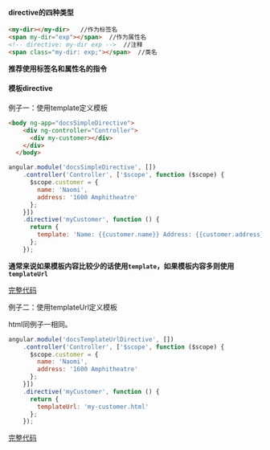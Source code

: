#### directive的四种类型

```html
<my-dir></my-dir>   //作为标签名
<span my-dir="exp"></span>  //作为属性名
<!-- directive: my-dir exp -->  //注释
<span class="my-dir: exp;"></span>  //类名
```

**推荐使用标签名和属性名的指令**


#### 模板directive

例子一：使用template定义模板

```html
<body ng-app="docsSimpleDirective">
    <div ng-controller="Controller">
      <div my-customer></div>
    </div>
  </body>
```

```javascript
angular.module('docsSimpleDirective', [])
    .controller('Controller', ['$scope', function ($scope) {
      $scope.customer = {
        name: 'Naomi',
        address: '1600 Amphitheatre'
      };
    }])
    .directive('myCustomer', function () {
      return {
        template: 'Name: {{customer.name}} Address: {{customer.address}}'
      };
    });
```

**通常来说如果模板内容比较少的话使用`template`，如果模板内容多则使用`templateUrl`**

[完整代码](http://plnkr.co/edit/CbPuc8oXKufFKN4Zi9KA)


例子二：使用templateUrl定义模板

html同例子一相同。

```javascript
angular.module('docsTemplateUrlDirective', [])
    .controller('Controller', ['$scope', function ($scope) {
      $scope.customer = {
        name: 'Naomi',
        address: '1600 Amphitheatre'
      };
    }])
    .directive('myCustomer', function () {
      return {
        templateUrl: 'my-customer.html'
      };
    });
```

[完整代码](http://plnkr.co/edit/ETxYybPXEL3LhFbKplx9)
